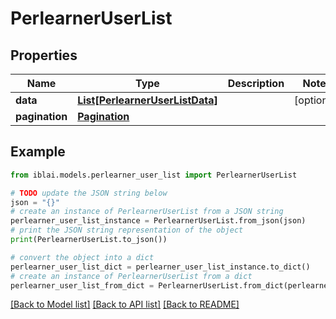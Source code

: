 # PerlearnerUserList


## Properties

Name | Type | Description | Notes
------------ | ------------- | ------------- | -------------
**data** | [**List[PerlearnerUserListData]**](PerlearnerUserListData.md) |  | [optional] 
**pagination** | [**Pagination**](Pagination.md) |  | 

## Example

```python
from iblai.models.perlearner_user_list import PerlearnerUserList

# TODO update the JSON string below
json = "{}"
# create an instance of PerlearnerUserList from a JSON string
perlearner_user_list_instance = PerlearnerUserList.from_json(json)
# print the JSON string representation of the object
print(PerlearnerUserList.to_json())

# convert the object into a dict
perlearner_user_list_dict = perlearner_user_list_instance.to_dict()
# create an instance of PerlearnerUserList from a dict
perlearner_user_list_from_dict = PerlearnerUserList.from_dict(perlearner_user_list_dict)
```
[[Back to Model list]](../README.md#documentation-for-models) [[Back to API list]](../README.md#documentation-for-api-endpoints) [[Back to README]](../README.md)


